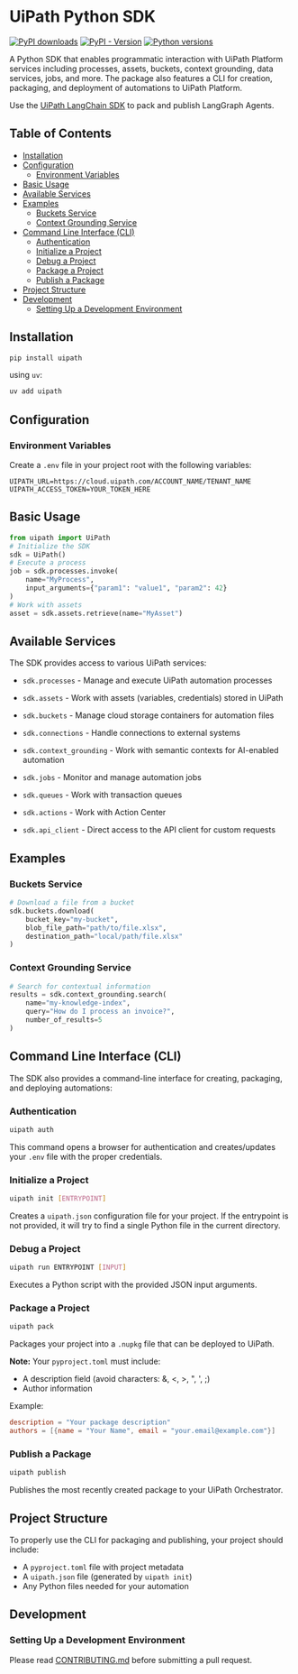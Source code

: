 # UiPath Python SDK

[![PyPI downloads](https://img.shields.io/pypi/dm/uipath.svg)](https://pypi.org/project/uipath/)
[![PyPI - Version](https://img.shields.io/pypi/v/uipath)](https://img.shields.io/pypi/v/uipath)
[![Python versions](https://img.shields.io/pypi/pyversions/uipath.svg)](https://pypi.org/project/uipath/)

A Python SDK that enables programmatic interaction with UiPath Platform services including processes, assets, buckets, context grounding, data services, jobs, and more. The package also features a CLI for creation, packaging, and deployment of automations to UiPath Platform.

Use the [UiPath LangChain SDK](https://github.com/UiPath/uipath-langchain-python) to pack and publish LangGraph Agents.

## Table of Contents

-   [Installation](#installation)
-   [Configuration](#configuration)
    -   [Environment Variables](#environment-variables)
-   [Basic Usage](#basic-usage)
-   [Available Services](#available-services)
-   [Examples](#examples)
    -   [Buckets Service](#buckets-service)
    -   [Context Grounding Service](#context-grounding-service)
-   [Command Line Interface (CLI)](#command-line-interface-cli)
    -   [Authentication](#authentication)
    -   [Initialize a Project](#initialize-a-project)
    -   [Debug a Project](#debug-a-project)
    -   [Package a Project](#package-a-project)
    -   [Publish a Package](#publish-a-package)
-   [Project Structure](#project-structure)
-   [Development](#development)
    -   [Setting Up a Development Environment](#setting-up-a-development-environment)

## Installation

```bash
pip install uipath
```

using `uv`:

```bash
uv add uipath
```

## Configuration

### Environment Variables

Create a `.env` file in your project root with the following variables:

```
UIPATH_URL=https://cloud.uipath.com/ACCOUNT_NAME/TENANT_NAME
UIPATH_ACCESS_TOKEN=YOUR_TOKEN_HERE
```

## Basic Usage

```python
from uipath import UiPath
# Initialize the SDK
sdk = UiPath()
# Execute a process
job = sdk.processes.invoke(
    name="MyProcess",
    input_arguments={"param1": "value1", "param2": 42}
)
# Work with assets
asset = sdk.assets.retrieve(name="MyAsset")
```

## Available Services

The SDK provides access to various UiPath services:

-   `sdk.processes` - Manage and execute UiPath automation processes

-   `sdk.assets` - Work with assets (variables, credentials) stored in UiPath

-   `sdk.buckets` - Manage cloud storage containers for automation files

-   `sdk.connections` - Handle connections to external systems

-   `sdk.context_grounding` - Work with semantic contexts for AI-enabled automation

-   `sdk.jobs` - Monitor and manage automation jobs

-   `sdk.queues` - Work with transaction queues

-   `sdk.actions` - Work with Action Center

-   `sdk.api_client` - Direct access to the API client for custom requests

## Examples

### Buckets Service

```python
# Download a file from a bucket
sdk.buckets.download(
    bucket_key="my-bucket",
    blob_file_path="path/to/file.xlsx",
    destination_path="local/path/file.xlsx"
)
```

### Context Grounding Service

```python
# Search for contextual information
results = sdk.context_grounding.search(
    name="my-knowledge-index",
    query="How do I process an invoice?",
    number_of_results=5
)
```

## Command Line Interface (CLI)

The SDK also provides a command-line interface for creating, packaging, and deploying automations:

### Authentication

```bash
uipath auth
```

This command opens a browser for authentication and creates/updates your `.env` file with the proper credentials.

### Initialize a Project

```bash
uipath init [ENTRYPOINT]
```

Creates a `uipath.json` configuration file for your project. If the entrypoint is not provided, it will try to find a single Python file in the current directory.

### Debug a Project

```bash
uipath run ENTRYPOINT [INPUT]
```

Executes a Python script with the provided JSON input arguments.

### Package a Project

```bash
uipath pack
```

Packages your project into a `.nupkg` file that can be deployed to UiPath.

**Note:** Your `pyproject.toml` must include:

-   A description field (avoid characters: &, <, >, ", ', ;)
-   Author information

Example:

```toml
description = "Your package description"
authors = [{name = "Your Name", email = "your.email@example.com"}]
```

### Publish a Package

```bash
uipath publish
```

Publishes the most recently created package to your UiPath Orchestrator.

## Project Structure

To properly use the CLI for packaging and publishing, your project should include:

-   A `pyproject.toml` file with project metadata
-   A `uipath.json` file (generated by `uipath init`)
-   Any Python files needed for your automation

## Development

### Setting Up a Development Environment

Please read [CONTRIBUTING.md](./CONTRIBUTING.md) before submitting a pull request.
